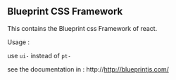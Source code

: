 ## Blueprint CSS Framework

This contains the Blueprint css Framework of react.

Usage : 

use `ui-` instead of `pt-`

see the documentation in : http://http://blueprintjs.com/  

